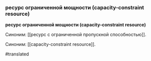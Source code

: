 ### ресурс ограниченной мощности (capacity-constraint resource)

**ресурс ограниченной мощности (capacity-constraint resource)** 

Синоним: [[ресурс с ограниченной пропускной способностью]].

Синоним: [[capacity-constraint resource]].

#translated
